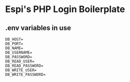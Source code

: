 # Espi's PHP Login Boilerplate

## .env variables in use
```
DB_HOST=
DB_PORT=
DB_NAME=
DB_USERNAME=    
DB_PASSWORD=
DB_READ_USER=
DB_READ_PASSWORD=
DB_WRITE_USER=
DB_WRITE_PASSWORD=
```